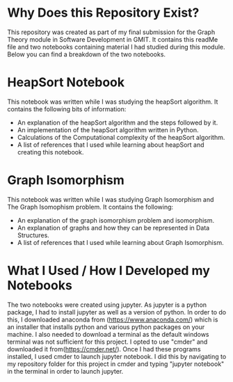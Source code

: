 # Why Does this Repository Exist?

This repository was created as part of my final submission for the Graph Theory module in Software Development in GMIT.
It contains this readMe file and two notebooks containing material I had studied during this module. Below you can find a breakdown of the two notebooks.

# HeapSort Notebook

This notebook was written while I was studying the heapSort algorithm. It contains the following bits of information:

- An explanation of the heapSort algorithm and the steps followed by it.
- An implementation of the heapSort algorithm written in Python.
- Calculations of the Computational complexity of the heapSort algorithm.
- A list of references that I used while learning about heapSort and creating this notebook.

# Graph Isomorphism

This notebook was written while I was studying Graph Isomorphism and The Graph Isomophism problem. It contains the following:

- An explanation of the graph isomorphism problem and isomorphism.
- An explanation of graphs and how they can be represented in Data Structures.
- A list of references that I used while learning about Graph Isomorphism.

# What I Used / How I Developed my Notebooks

The two notebooks were created using jupyter. As jupyter is a python package, I had to install jupyter as well as a version of python.
In order to do this, I downloaded anaconda from (https://www.anaconda.com/) which is an installer that installs python and various python packages on your machine. I also needed to download a terminal as the default windows terminal was not sufficient for this project. I opted to use "cmder" and downloaded it from(https://cmder.net/). Once I had these programs installed, I used cmder to launch jupyter notebook. I did this by navigating to my repository folder for this project in cmder and typing "jupyter notebook" in the terminal in order to launch jupyter.